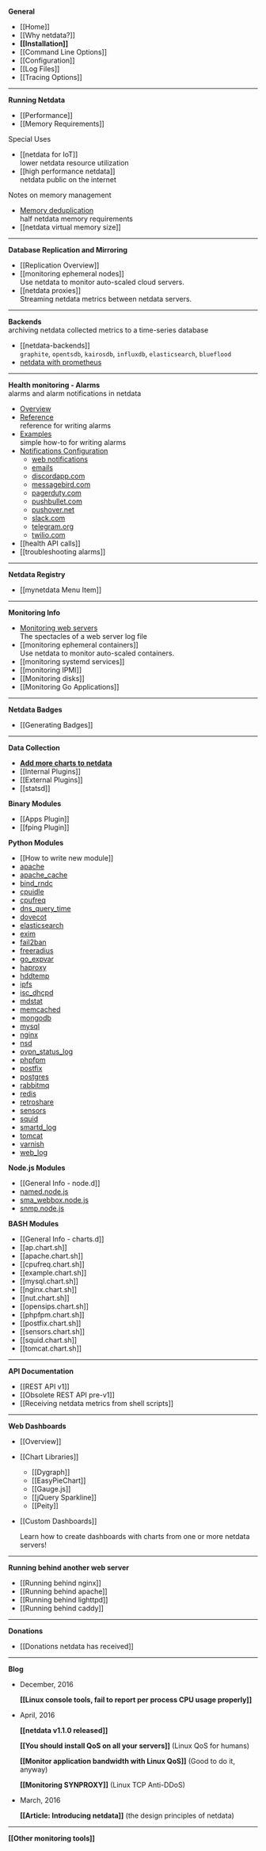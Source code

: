 **General**
* [[Home]]
* [[Why netdata?]]
* **[[Installation]]**
* [[Command Line Options]]
* [[Configuration]]
* [[Log Files]]
* [[Tracing Options]]

---

**Running Netdata**
* [[Performance]]
* [[Memory Requirements]]

Special Uses
* [[netdata for IoT]]<br/>lower netdata resource utilization
* [[high performance netdata]]<br/>netdata public on the internet

Notes on memory management
* [Memory deduplication](https://github.com/firehol/netdata/wiki/Memory-Deduplication---Kernel-Same-Page-Merging---KSM)<br/>half netdata memory requirements
* [[netdata virtual memory size]]

---

**Database Replication and Mirroring**

* [[Replication Overview]]
* [[monitoring ephemeral nodes]]<br/>Use netdata to monitor auto-scaled cloud servers.
* [[netdata proxies]]<br/>Streaming netdata metrics between netdata servers.

---

**Backends**
<br/>archiving netdata collected metrics to a time-series database

* [[netdata-backends]]<br/>`graphite`, `opentsdb`, `kairosdb`, `influxdb`, `elasticsearch`, `blueflood`
* [netdata with prometheus](https://github.com/firehol/netdata/wiki/Using-Netdata-with-Prometheus)

---

**Health monitoring - Alarms**
<br/>alarms and alarm notifications in netdata

* [Overview](https://github.com/firehol/netdata/wiki/health-monitoring)
* [Reference](https://github.com/firehol/netdata/wiki/health-configuration-reference)<br/>reference for writing alarms
* [Examples](https://github.com/firehol/netdata/wiki/health-configuration-examples)<br/>simple how-to for writing alarms
* [Notifications Configuration](https://github.com/firehol/netdata/wiki/alarm-notifications)<br/>
  - [web notifications](https://github.com/firehol/netdata/wiki/web-browser-notifications)
  - [emails](https://github.com/firehol/netdata/wiki/email-notifications)
  - [discordapp.com](https://github.com/firehol/netdata/wiki/discord-notifications)
  - [messagebird.com](https://github.com/firehol/netdata/wiki/messagebird-notifications)
  - [pagerduty.com](https://github.com/firehol/netdata/wiki/pagerduty-notifications)
  - [pushbullet.com](https://github.com/firehol/netdata/wiki/pushbullet-notifications)
  - [pushover.net](https://github.com/firehol/netdata/wiki/pushover-notifications)
  - [slack.com](https://github.com/firehol/netdata/wiki/slack-notifications)
  - [telegram.org](https://github.com/firehol/netdata/wiki/telegram-notifications)
  - [twilio.com](https://github.com/firehol/netdata/wiki/twilio-notifications)
* [[health API calls]]
* [[troubleshooting alarms]]

---

**Netdata Registry**
* [[mynetdata Menu Item]]

---

**Monitoring Info**
* [Monitoring web servers](https://github.com/firehol/netdata/wiki/The-spectacles-of-a-web-server-log-file)
<br/>The spectacles of a web server log file
* [[monitoring ephemeral containers]]<br/>Use netdata to monitor auto-scaled containers.
* [[monitoring systemd services]]
* [[monitoring IPMI]]
* [[Monitoring disks]]
* [[Monitoring Go Applications]]

---

**Netdata Badges**
* [[Generating Badges]]

---

**Data Collection**
* **[Add more charts to netdata](https://github.com/firehol/netdata/wiki/Add-more-charts-to-netdata)**
* [[Internal Plugins]]
* [[External Plugins]]
* [[statsd]]

**Binary Modules**
* [[Apps Plugin]]
* [[fping Plugin]]

**Python Modules**
* [[How to write new module]]
* [apache](https://github.com/firehol/netdata/tree/master/python.d#apache)
* [apache_cache](https://github.com/firehol/netdata/tree/master/python.d#apache_cache)
* [bind_rndc](https://github.com/firehol/netdata/tree/master/python.d#bind_rndc)
* [cpuidle](https://github.com/firehol/netdata/tree/master/python.d#cpuidle)
* [cpufreq](https://github.com/firehol/netdata/tree/master/python.d#cpufreq)
* [dns_query_time](https://github.com/firehol/netdata/tree/master/python.d#dns_query_time)
* [dovecot](https://github.com/firehol/netdata/tree/master/python.d#dovecot)
* [elasticsearch](https://github.com/firehol/netdata/tree/master/python.d#elasticsearch)
* [exim](https://github.com/firehol/netdata/tree/master/python.d#exim)
* [fail2ban](https://github.com/firehol/netdata/tree/master/python.d#fail2ban)
* [freeradius](https://github.com/firehol/netdata/tree/master/python.d#freeradius)
* [go_expvar](https://github.com/firehol/netdata/tree/master/python.d#go_expvar)
* [haproxy](https://github.com/firehol/netdata/tree/master/python.d#haproxy)
* [hddtemp](https://github.com/firehol/netdata/tree/master/python.d#hddtemp)
* [ipfs](https://github.com/firehol/netdata/tree/master/python.d#IPFS)
* [isc_dhcpd](https://github.com/firehol/netdata/tree/master/python.d#isc_dhcpd)
* [mdstat](https://github.com/firehol/netdata/tree/master/python.d#mdstat)
* [memcached](https://github.com/firehol/netdata/tree/master/python.d#memcached)
* [mongodb](https://github.com/firehol/netdata/tree/master/python.d#mongodb)
* [mysql](https://github.com/firehol/netdata/tree/master/python.d#mysql)
* [nginx](https://github.com/firehol/netdata/tree/master/python.d#nginx)
* [nsd](https://github.com/firehol/netdata/tree/master/python.d#nsd)
* [ovpn_status_log](https://github.com/firehol/netdata/tree/master/python.d#ovpn_status_log)
* [phpfpm](https://github.com/firehol/netdata/tree/master/python.d#phpfpm)
* [postfix](https://github.com/firehol/netdata/tree/master/python.d#postfix)
* [postgres](https://github.com/firehol/netdata/tree/master/python.d#postgres)
* [rabbitmq](https://github.com/firehol/netdata/tree/master/python.d#rabbitmq)
* [redis](https://github.com/firehol/netdata/tree/master/python.d#redis)
* [retroshare](https://github.com/firehol/netdata/tree/master/python.d#retroshare)
* [sensors](https://github.com/firehol/netdata/tree/master/python.d#sensors)
* [squid](https://github.com/firehol/netdata/tree/master/python.d#squid)
* [smartd_log](https://github.com/firehol/netdata/tree/master/python.d#smartd_log)
* [tomcat](https://github.com/firehol/netdata/tree/master/python.d#tomcat)
* [varnish](https://github.com/firehol/netdata/tree/master/python.d#varnish-cache)
* [web_log](https://github.com/firehol/netdata/tree/master/python.d#web_log)

**Node.js Modules**
* [[General Info - node.d]]
* [named.node.js](https://github.com/firehol/netdata/blob/master/conf.d/node.d/named.conf.md)
* [sma_webbox.node.js](https://github.com/firehol/netdata/blob/master/conf.d/node.d/sma_webbox.conf.md)
* [snmp.node.js](https://github.com/firehol/netdata/blob/master/conf.d/node.d/snmp.conf.md)

**BASH Modules**
* [[General Info - charts.d]]
* [[ap.chart.sh]]
* [[apache.chart.sh]]
* [[cpufreq.chart.sh]]
* [[example.chart.sh]]
* [[mysql.chart.sh]]
* [[nginx.chart.sh]]
* [[nut.chart.sh]]
* [[opensips.chart.sh]]
* [[phpfpm.chart.sh]]
* [[postfix.chart.sh]]
* [[sensors.chart.sh]]
* [[squid.chart.sh]]
* [[tomcat.chart.sh]]

---

**API Documentation**
* [[REST API v1]]
* [[Obsolete REST API pre-v1]]
* [[Receiving netdata metrics from shell scripts]]

---

**Web Dashboards**
* [[Overview]]
* [[Chart Libraries]]
    - [[Dygraph]]
    - [[EasyPieChart]]
    - [[Gauge.js]]
    - [[jQuery Sparkline]]
    - [[Peity]]

* [[Custom Dashboards]]

  Learn how to create dashboards with charts from one or more netdata servers!

---

**Running behind another web server**
* [[Running behind nginx]]
* [[Running behind apache]]
* [[Running behind lighttpd]]
* [[Running behind caddy]]

---

**Donations**
 * [[Donations netdata has received]]

---

**Blog**
* December, 2016

  **[[Linux console tools, fail to report per process CPU usage properly]]**

* April, 2016

  **[[netdata v1.1.0 released]]**

  **[[You should install QoS on all your servers]]**
  (Linux QoS for humans)

  **[[Monitor application bandwidth with Linux QoS]]**
  (Good to do it, anyway)

  **[[Monitoring SYNPROXY]]**
  (Linux TCP Anti-DDoS)


* March, 2016

  **[[Article: Introducing netdata]]**
  (the design principles of netdata)

---

  **[[Other monitoring tools]]**
